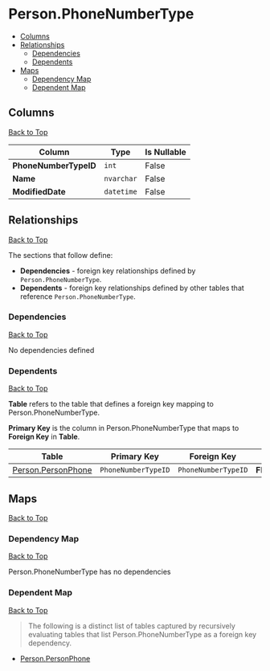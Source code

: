 # Person.PhoneNumberType

* [Columns](#columns)
* [Relationships](#relationships)
    * [Dependencies](#dependencies)
    * [Dependents](#dependents)
* [Maps](#maps)
    * [Dependency Map](#dependency-map)
    * [Dependent Map](#dependent-map)

## Columns
[Back to Top](#personphonenumbertype)

Column | Type | Is Nullable
-------|------|------------
**PhoneNumberTypeID** | `int` | False
**Name** | `nvarchar` | False
**ModifiedDate** | `datetime` | False

## Relationships
[Back to Top](#personphonenumbertype)


The sections that follow define:
* **Dependencies** - foreign key relationships defined by `Person.PhoneNumberType`.
* **Dependents** - foreign key relationships defined by other tables that reference `Person.PhoneNumberType`.

### Dependencies
[Back to Top](#personphonenumbertype)


No dependencies defined

### Dependents
[Back to Top](#personphonenumbertype)

**Table** refers to the table that defines a foreign key mapping to Person.PhoneNumberType.

**Primary Key** is the column in Person.PhoneNumberType that maps to **Foreign Key** in **Table**.

Table | Primary Key | Foreign Key | Foreign Key Name
------|-------------|-------------|-----------------
[Person.PersonPhone](./PersonPhone.md) | `PhoneNumberTypeID` | `PhoneNumberTypeID` | **FK_PersonPhone_PhoneNumberType_PhoneNumberTypeID**

## Maps
[Back to Top](#personphonenumbertype)

### Dependency Map
[Back to Top](#personphonenumbertype)

Person.PhoneNumberType has no dependencies
### Dependent Map
[Back to Top](#personphonenumbertype)

> The following is a distinct list of tables captured by recursively evaluating tables that list Person.PhoneNumberType as a foreign key dependency.

* [Person.PersonPhone](./PersonPhone.md)
